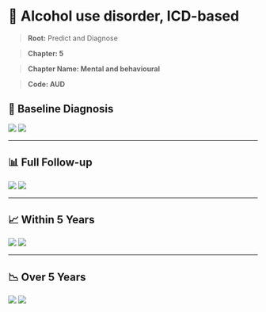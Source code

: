 # 🧬 Alcohol use disorder, ICD-based
    
> **Root:** Predict and Diagnose

> **Chapter: 5**

> **Chapter Name: Mental and behavioural**

> **Code: AUD**

## 🧪 Baseline Diagnosis

<img src="/Predict/Figures/Baseline/IMP/AUD.png" />

<CsvTableIMP src="/public/Predict/Data/Baseline/IMP/IMP_AUD.csv" label="🔍 View full results" />

<img src="/Predict/Figures/Baseline/ROC/AUD.png" />

<CsvTableROC src="/public/Predict/Data/Baseline/EVA/AUD.csv" label="🔍 View full results" />

---

## 📊 Full Follow-up

<img src="/Predict/Figures/ALL/IMP/AUD.png" />

<CsvTableIMP src="/public/Predict/Data/ALL/IMP/IMP_AUD.csv" label="🔍 View full results" />

<img src="/Predict/Figures/ALL/ROC/AUD.png" />

<CsvTableROC src="/public/Predict/Data/ALL/EVA/AUD.csv" label="🔍 View full results" />

---

## 📈 Within 5 Years

<img src="/Predict/Figures/FYears/IMP/AUD.png" />

<CsvTableIMP src="/public/Predict/Data/FYears/IMP/IMP_AUD.csv" label="🔍 View full results" />

<img src="/Predict/Figures/FYears/ROC/AUD.png" />

<CsvTableROC src="/public/Predict/Data/FYears/EVA/AUD.csv" label="🔍 View full results" />

---

## 📉 Over 5 Years

<img src="/Predict/Figures/OverFYears/IMP/AUD.png" />

<CsvTableIMP src="/public/Predict/Data/OverFYears/IMP/IMP_AUD.csv" label="🔍 View full results" />

<img src="/Predict/Figures/OverFYears/ROC/AUD.png" />

<CsvTableROC src="/public/Predict/Data/OverFYears/EVA/AUD.csv" label="🔍 View full results" />

